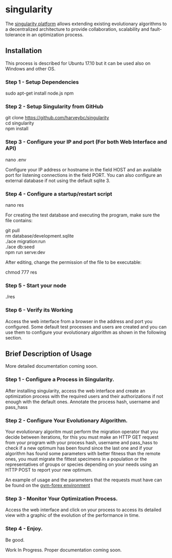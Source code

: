# singularity

The [singularity platform](https://github.com/harveybc/singularity) allows 
extending existing evolutionary algorithms to a decentralized architecture to 
provide collaboration, scalability and fault-tolerance in an optimization process. 

## Installation

This process is described for Ubuntu 17.10 but it can be used also on Windows and other OS.

### Step 1 - Setup Dependencies

sudo apt-get install node.js npm  
 
### Step 2 - Setup Singularity from GitHub

git clone https://github.com/harveybc/singularity  
cd singularity  
npm install  

### Step 3 - Configure your IP and port (For both Web Interface and API)

nano .env  

Configure your IP address or hostname in the field HOST and an available port 
for listening connections in the field PORT. You can also configure an external 
database if not using the default sqlite 3.


### Step 4 - Configure a startup/restart script

nano res  

For creating the test database and executing the program, make sure the file contains:

git pull  
rm database/development.sqlite  
./ace migration:run  
./ace db:seed  
npm run serve:dev  

After editing, change the permission of the file to be executable:

chmod 777 res  

### Step 5 - Start your node

./res  

### Step 6 - Verify its Working

Access the web interface from a browser in the address and port you configured.
Some default test processes and users are created and you can use them to configure
your evolutionary algorithm as shown in the following section.  

## Brief Description of Usage  

More detailed documentation coming soon.

### Step 1 - Configure a Process in Singularity.

After installing singularity, access the web interface and create an optimization
process with the required users and their authorizations if not enough with the default ones.
Annotate the process hash, username and pass_hass

### Step 2 - Configure Your Evolutionary Algorithm.

Your evolutionary algoritm must perform the migration operator that you decide
between iterations, for this you must make an HTTP GET request from your program
with your process hash, username and pass_hass to check if a new optimum has been 
found since the last one and if your algorithm
has found some parameters with better fitness than the remote ones, you must 
migrate the fittest specimens in a population or the representatives of 
groups or species depending on your needs using an HTTP POST to report your new optimum.

An example of usage and the parameters that the requests must have can be found on the [gym-forex environment](https://github.com/harveybc/gym-forex)

### Step 3 - Monitor Your Optimization Process.

Access the web interface and click on your process to access its detailed view
with a graphic of the evolution of the performance in time.

### Step 4 - Enjoy.

Be good.

Work In Progress. Proper documentation coming soon.